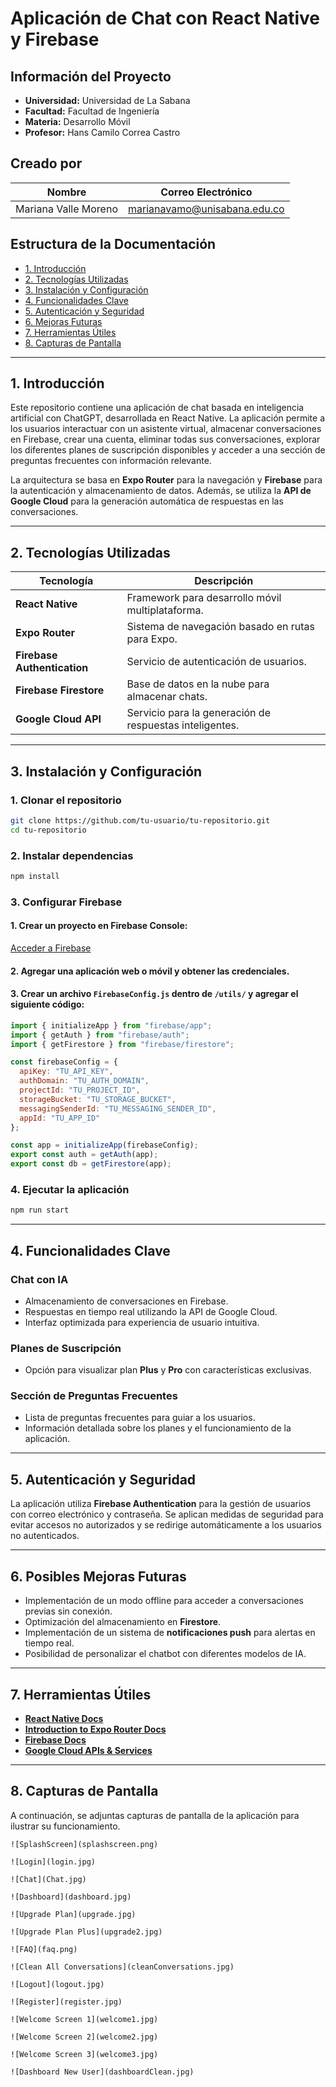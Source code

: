 # Aplicación de Chat con React Native y Firebase

## Información del Proyecto
- **Universidad:** Universidad de La Sabana  
- **Facultad:** Facultad de Ingeniería  
- **Materia:** Desarrollo Móvil  
- **Profesor:** Hans Camilo Correa Castro  

## Creado por
| Nombre | Correo Electrónico |
|--------|--------------------|
| Mariana Valle Moreno | marianavamo@unisabana.edu.co |

## Estructura de la Documentación
- [1. Introducción](#1-introducción)
- [2. Tecnologías Utilizadas](#2-tecnologías-utilizadas)
- [3. Instalación y Configuración](#3-instalación-y-configuración)
- [4. Funcionalidades Clave](#4-funcionalidades-clave)
- [5. Autenticación y Seguridad](#5-autenticación-y-seguridad)
- [6. Mejoras Futuras](#6-mejoras-futuras)
- [7. Herramientas Útiles](#7-herramientas-útiles)
- [8. Capturas de Pantalla](#8-capturas-de-pantalla)

---

## 1. Introducción
Este repositorio contiene una aplicación de chat basada en inteligencia artificial con ChatGPT, desarrollada en React Native. La aplicación permite a los usuarios interactuar con un asistente virtual, almacenar conversaciones en Firebase, crear una cuenta, eliminar todas sus conversaciones, explorar los diferentes planes de suscripción disponibles y acceder a una sección de preguntas frecuentes con información relevante.

La arquitectura se basa en **Expo Router** para la navegación y **Firebase** para la autenticación y almacenamiento de datos. Además, se utiliza la **API de Google Cloud** para la generación automática de respuestas en las conversaciones.

---

## 2. Tecnologías Utilizadas

| Tecnología             | Descripción                                       |
|-----------------------|-------------------------------------------------|
| **React Native**      | Framework para desarrollo móvil multiplataforma. |
| **Expo Router**       | Sistema de navegación basado en rutas para Expo. |
| **Firebase Authentication** | Servicio de autenticación de usuarios. |
| **Firebase Firestore** | Base de datos en la nube para almacenar chats. |
| **Google Cloud API**  | Servicio para la generación de respuestas inteligentes. |

---

## 3. Instalación y Configuración

### 1. Clonar el repositorio
```sh
git clone https://github.com/tu-usuario/tu-repositorio.git
cd tu-repositorio
```

### 2. Instalar dependencias
```sh
npm install
```

### 3. Configurar Firebase
#### 1. Crear un proyecto en Firebase Console:
[Acceder a Firebase]([https://firebase.google.com/?hl=es-419])

#### 2. Agregar una aplicación web o móvil y obtener las credenciales.

#### 3. Crear un archivo `FirebaseConfig.js` dentro de `/utils/` y agregar el siguiente código:
```js
import { initializeApp } from "firebase/app";
import { getAuth } from "firebase/auth";
import { getFirestore } from "firebase/firestore";

const firebaseConfig = {
  apiKey: "TU_API_KEY",
  authDomain: "TU_AUTH_DOMAIN",
  projectId: "TU_PROJECT_ID",
  storageBucket: "TU_STORAGE_BUCKET",
  messagingSenderId: "TU_MESSAGING_SENDER_ID",
  appId: "TU_APP_ID"
};

const app = initializeApp(firebaseConfig);
export const auth = getAuth(app);
export const db = getFirestore(app);
```

### 4. Ejecutar la aplicación
```sh
npm run start
```

---

## 4. Funcionalidades Clave

### Chat con IA
- Almacenamiento de conversaciones en Firebase.
- Respuestas en tiempo real utilizando la API de Google Cloud.
- Interfaz optimizada para experiencia de usuario intuitiva.

### Planes de Suscripción
- Opción para visualizar plan **Plus** y **Pro** con características exclusivas.

### Sección de Preguntas Frecuentes
- Lista de preguntas frecuentes para guiar a los usuarios.
- Información detallada sobre los planes y el funcionamiento de la aplicación.

---

## 5. Autenticación y Seguridad
La aplicación utiliza **Firebase Authentication** para la gestión de usuarios con correo electrónico y contraseña. Se aplican medidas de seguridad para evitar accesos no autorizados y se redirige automáticamente a los usuarios no autenticados.

---

## 6. Posibles Mejoras Futuras
- Implementación de un modo offline para acceder a conversaciones previas sin conexión.
- Optimización del almacenamiento en **Firestore**.
- Implementación de un sistema de **notificaciones push** para alertas en tiempo real.
- Posibilidad de personalizar el chatbot con diferentes modelos de IA.

---

## 7. Herramientas Útiles
- **[React Native Docs]([https://reactnative.dev/docs/environment-setup])**
- **[Introduction to Expo Router Docs]([https://docs.expo.dev/router/introduction/])**
- **[Firebase Docs]([https://firebase.google.com/docs?hl=es-419])**
- **[Google Cloud APIs & Services]([https://console.cloud.google.com/apis/dashboard?hl=es-419&project=dam-chatgpt-2025-7eba5])**

---

## 8. Capturas de Pantalla
A continuación, se adjuntas capturas de pantalla de la aplicación para ilustrar su funcionamiento.

```
![SplashScreen](splashscreen.png)

![Login](login.jpg)

![Chat](Chat.jpg)

![Dashboard](dashboard.jpg)

![Upgrade Plan](upgrade.jpg)

![Upgrade Plan Plus](upgrade2.jpg)

![FAQ](faq.png)

![Clean All Conversations](cleanConversations.jpg)

![Logout](logout.jpg)

![Register](register.jpg)

![Welcome Screen 1](welcome1.jpg)

![Welcome Screen 2](welcome2.jpg)

![Welcome Screen 3](welcome3.jpg)

![Dashboard New User](dashboardClean.jpg)
```
